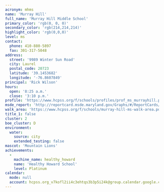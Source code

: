 ```yaml
---
acronym: mhms
name: 'Murray Hill'
full_name: 'Murray Hill Middle School'
primary_color: 'rgb(0, 0, 0)'
secondary_color: 'rgb(214,214,214)'
highlight_color: 'rgb(0,0,0)'
level: ms
contact:
  phone: 410-880-5897
  fax: 301-317-5048
address:
  street: '9989 Winter Sun Road'
  city: Laurel
  postal_code: 20723
  latitude: '39.1453682'
  longitude: '-76.8607849'
principal: 'Rick Wilson'
hours:
  open: '8:25 a.m.'
  close: '3:10 p.m.'
profile: 'https://www.hcpss.org/f/schools/profiles/prof_ms_murrayhill.pdf'
msde_report: 'http://reportcard.msde.maryland.gov/Graphs/#/ReportCards/ReportCardSchool/1//1/13/0624/'
walk_area: 'https://www.hcpss.org/f/schools/murray-hill-ms-walk-area.pdf'
title_1: false
cluster: 2
boe_cluster: D
environment:
  water:
    source: city
    extended_testing: false
mascot: 'Mountain Lions'
achievements:
  -
    machine_name: healthy_howard
    name: 'Healthy Howard School'
    level: Platinum
calendar:
  mode: null
  account: hcpss.org_v7kofl2ii4c3ehtqs3b3p5i24k@group.calendar.google.com
---
```


